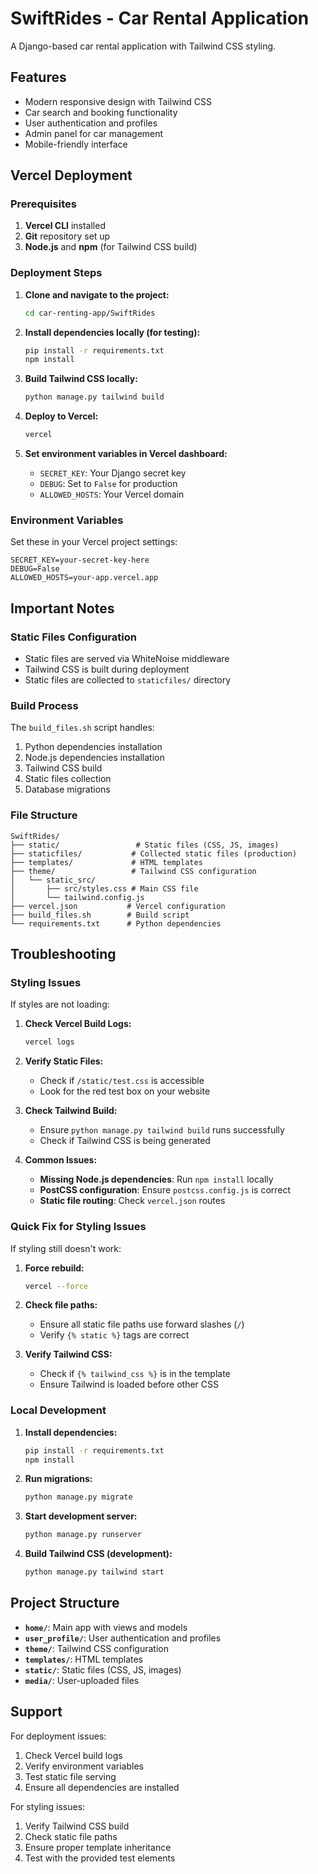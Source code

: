 # SwiftRides - Car Rental Application

A Django-based car rental application with Tailwind CSS styling.

## Features

- Modern responsive design with Tailwind CSS
- Car search and booking functionality
- User authentication and profiles
- Admin panel for car management
- Mobile-friendly interface

## Vercel Deployment

### Prerequisites

1. **Vercel CLI** installed
2. **Git** repository set up
3. **Node.js** and **npm** (for Tailwind CSS build)

### Deployment Steps

1. **Clone and navigate to the project:**
   ```bash
   cd car-renting-app/SwiftRides
   ```

2. **Install dependencies locally (for testing):**
   ```bash
   pip install -r requirements.txt
   npm install
   ```

3. **Build Tailwind CSS locally:**
   ```bash
   python manage.py tailwind build
   ```

4. **Deploy to Vercel:**
   ```bash
   vercel
   ```

5. **Set environment variables in Vercel dashboard:**
   - `SECRET_KEY`: Your Django secret key
   - `DEBUG`: Set to `False` for production
   - `ALLOWED_HOSTS`: Your Vercel domain

### Environment Variables

Set these in your Vercel project settings:

```
SECRET_KEY=your-secret-key-here
DEBUG=False
ALLOWED_HOSTS=your-app.vercel.app
```

## Important Notes

### Static Files Configuration

- Static files are served via WhiteNoise middleware
- Tailwind CSS is built during deployment
- Static files are collected to `staticfiles/` directory

### Build Process

The `build_files.sh` script handles:
1. Python dependencies installation
2. Node.js dependencies installation
3. Tailwind CSS build
4. Static files collection
5. Database migrations

### File Structure

```
SwiftRides/
├── static/                 # Static files (CSS, JS, images)
├── staticfiles/           # Collected static files (production)
├── templates/             # HTML templates
├── theme/                 # Tailwind CSS configuration
│   └── static_src/
│       ├── src/styles.css # Main CSS file
│       └── tailwind.config.js
├── vercel.json           # Vercel configuration
├── build_files.sh        # Build script
└── requirements.txt      # Python dependencies
```

## Troubleshooting

### Styling Issues

If styles are not loading:

1. **Check Vercel Build Logs:**
   ```bash
   vercel logs
   ```

2. **Verify Static Files:**
   - Check if `/static/test.css` is accessible
   - Look for the red test box on your website

3. **Check Tailwind Build:**
   - Ensure `python manage.py tailwind build` runs successfully
   - Check if Tailwind CSS is being generated

4. **Common Issues:**
   - **Missing Node.js dependencies**: Run `npm install` locally
   - **PostCSS configuration**: Ensure `postcss.config.js` is correct
   - **Static file routing**: Check `vercel.json` routes

### Quick Fix for Styling Issues

If styling still doesn't work:

1. **Force rebuild:**
   ```bash
   vercel --force
   ```

2. **Check file paths:**
   - Ensure all static file paths use forward slashes (`/`)
   - Verify `{% static %}` tags are correct

3. **Verify Tailwind CSS:**
   - Check if `{% tailwind_css %}` is in the template
   - Ensure Tailwind is loaded before other CSS

### Local Development

1. **Install dependencies:**
   ```bash
   pip install -r requirements.txt
   npm install
   ```

2. **Run migrations:**
   ```bash
   python manage.py migrate
   ```

3. **Start development server:**
   ```bash
   python manage.py runserver
   ```

4. **Build Tailwind CSS (development):**
   ```bash
   python manage.py tailwind start
   ```

## Project Structure

- **`home/`**: Main app with views and models
- **`user_profile/`**: User authentication and profiles
- **`theme/`**: Tailwind CSS configuration
- **`templates/`**: HTML templates
- **`static/`**: Static files (CSS, JS, images)
- **`media/`**: User-uploaded files

## Support

For deployment issues:
1. Check Vercel build logs
2. Verify environment variables
3. Test static file serving
4. Ensure all dependencies are installed

For styling issues:
1. Verify Tailwind CSS build
2. Check static file paths
3. Ensure proper template inheritance
4. Test with the provided test elements 